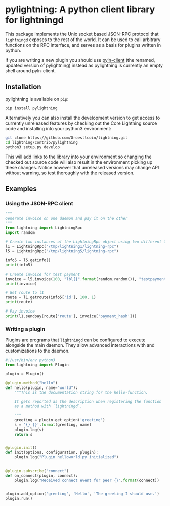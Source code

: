 # pylightning: A python client library for lightningd

This package implements the Unix socket based JSON-RPC protocol that
`lightningd` exposes to the rest of the world. It can be used to call
arbitrary functions on the RPC interface, and serves as a basis for plugins
written in python.

If you are writing a new plugin you should use [pyln-client](https://github.com/ElementsProject/lightning/tree/master/contrib/pyln-client)
(the renamed, updated version of pylightning) instead as pylightning is
currently an empty shell around pyln-client.

## Installation

pylightning is available on `pip`:

```
pip install pylightning
```

Alternatively you can also install the development version to get access to
currently unreleased features by checking out the Core Lightning source code and
installing into your python3 environment:

```bash
git clone https://github.com/Groestlcoin/lightning.git
cd lightning/contrib/pylightning
python3 setup.py develop
```

This will add links to the library into your environment so changing the
checked out source code will also result in the environment picking up these
changes. Notice however that unreleased versions may change API without
warning, so test thoroughly with the released version.

## Examples


### Using the JSON-RPC client
```py
"""
Generate invoice on one daemon and pay it on the other
"""
from lightning import LightningRpc
import random

# Create two instances of the LightningRpc object using two different Core Lightning daemons on your computer
l1 = LightningRpc("/tmp/lightning1/lightning-rpc")
l5 = LightningRpc("/tmp/lightning5/lightning-rpc")

info5 = l5.getinfo()
print(info5)

# Create invoice for test payment
invoice = l5.invoice(100, "lbl{}".format(random.random()), "testpayment")
print(invoice)

# Get route to l1
route = l1.getroute(info5['id'], 100, 1)
print(route)

# Pay invoice
print(l1.sendpay(route['route'], invoice['payment_hash']))
```

### Writing a plugin

Plugins are programs that `lightningd` can be configured to execute alongside
the main daemon. They allow advanced interactions with and customizations to
the daemon.

```python
#!/usr/bin/env python3
from lightning import Plugin

plugin = Plugin()

@plugin.method("hello")
def hello(plugin, name="world"):
    """This is the documentation string for the hello-function.

    It gets reported as the description when registering the function
    as a method with `lightningd`.

    """
    greeting = plugin.get_option('greeting')
    s = '{} {}'.format(greeting, name)
    plugin.log(s)
    return s


@plugin.init()
def init(options, configuration, plugin):
    plugin.log("Plugin helloworld.py initialized")


@plugin.subscribe("connect")
def on_connect(plugin, connect):
    plugin.log("Received connect event for peer {}".format(connect))


plugin.add_option('greeting', 'Hello', 'The greeting I should use.')
plugin.run()

```

